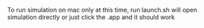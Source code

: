 To run simulation on mac only at this time, run launch.sh will open simulation directly or just click the .app and it should work 
